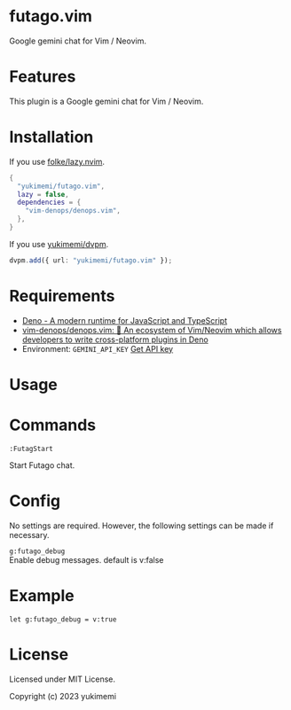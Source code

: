 # futago.vim

Google gemini chat for Vim / Neovim.

# Features 

This plugin is a Google gemini chat for Vim / Neovim.

# Installation 

If you use [folke/lazy.nvim](https://github.com/folke/lazy.nvim).

```lua
{
  "yukimemi/futago.vim",
  lazy = false,
  dependencies = {
    "vim-denops/denops.vim",
  },
}
```

If you use [yukimemi/dvpm](https://github.com/yukimemi/dvpm).

```typescript
dvpm.add({ url: "yukimemi/futago.vim" });
```

# Requirements 

- [Deno - A modern runtime for JavaScript and TypeScript](https://deno.land/)
- [vim-denops/denops.vim: 🐜 An ecosystem of Vim/Neovim which allows developers to write cross-platform plugins in Deno](https://github.com/vim-denops/denops.vim)
- Environment: `GEMINI_API_KEY`
[Get API key](https://ai.google.dev/)

# Usage 

# Commands 

`:FutagStart`                                        

Start Futago chat.

# Config 

No settings are required. However, the following settings can be made if necessary.

`g:futago_debug`                        
Enable debug messages.
default is v:false

# Example 

```vim
let g:futago_debug = v:true
```

# License 

Licensed under MIT License.

Copyright (c) 2023 yukimemi


